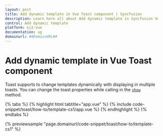```yaml
---
layout: post
title: Add dynamic template in Vue Toast component | Syncfusion
description: Learn here all about Add dynamic template in Syncfusion Vue Toast component of Syncfusion Essential JS 2 and more.
control: Add dynamic template 
platform: ej2-vue
documentation: ug
domainurl: ##DomainURL##
---
```


# Add dynamic template in Vue Toast component

Toast supports to change templates dynamically with displaying in multiple toasts. You can change the toast properties while calling in the [`show`](https://ej2.syncfusion.com/vue/documentation/api/toast/#show) method.

{% tabs %}
{% highlight html tabtitle="app.vue" %}
{% include code-snippet/toast/how-to/template-cs1/app.vue %}
{% endhighlight %}
{% endtabs %}
        
{% previewsample "page.domainurl/code-snippet/toast/how-to/template-cs1" %}